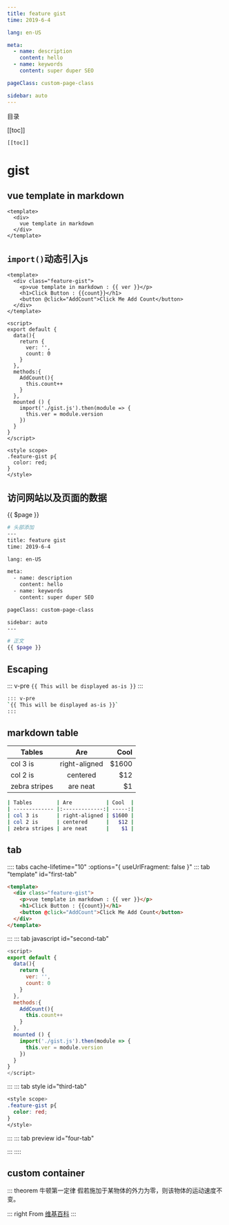 ```yaml
---
title: feature gist
time: 2019-6-4

lang: en-US

meta:
  - name: description
    content: hello
  - name: keywords
    content: super duper SEO

pageClass: custom-page-class

sidebar: auto
---
```


目录

[[toc]]

<CodeBlock>

```bash
[[toc]]
```

</CodeBlock>

# gist

## vue template in markdown

  <template>
    <div>
      vue template in markdown
    </div>
  </template>

<CodeBlock>

```vue
<template>
  <div>
    vue template in markdown
  </div>
</template>
```

</CodeBlock>

## `import()`动态引入js

<template>
  <div class="feature-gist">
    <p>vue template in markdown : {{ ver }}</p>
    <h1>Click Button : {{count}}</h1>
    <button @click="AddCount">Click Me Add Count</button>
  </div>
</template>

<script>
export default {
  data(){
    return {
      ver: '',
      count: 0
    }
  },
  methods:{
    AddCount(){
      this.count++
    }
  },
  mounted () {
    import('./gist.js').then(module => {
      this.ver = module.version
    })
  }
}
</script>

<style scope>
.feature-gist p{
  color: red;
}
</style>

<CodeBlock>

```vue
<template>
  <div class="feature-gist">
    <p>vue template in markdown : {{ ver }}</p>
    <h1>Click Button : {{count}}</h1>
    <button @click="AddCount">Click Me Add Count</button>
  </div>
</template>

<script>
export default {
  data(){
    return {
      ver: '',
      count: 0
    }
  },
  methods:{
    AddCount(){
      this.count++
    }
  },
  mounted () {
    import('./gist.js').then(module => {
      this.ver = module.version
    })
  }
}
</script>

<style scope>
.feature-gist p{
  color: red;
}
</style>
```

</CodeBlock>

## 访问网站以及页面的数据

{{ $page }}

<CodeBlock>

```bash
# 头部添加
---
title: feature gist
time: 2019-6-4

lang: en-US

meta:
  - name: description
    content: hello
  - name: keywords
    content: super duper SEO

pageClass: custom-page-class

sidebar: auto
---

# 正文
{{ $page }}
```

</CodeBlock>

## Escaping

::: v-pre
`{{ This will be displayed as-is }}`
:::

<CodeBlock>

```bash
::: v-pre
`{{ This will be displayed as-is }}`
:::
```

</CodeBlock>

## markdown table

| Tables        | Are           | Cool  |
| ------------- |:-------------:| -----:|
| col 3 is      | right-aligned | $1600 |
| col 2 is      | centered      |   $12 |
| zebra stripes | are neat      |    $1 |

<CodeBlock>

```bash
| Tables        | Are           | Cool  |
| ------------- |:-------------:| -----:|
| col 3 is      | right-aligned | $1600 |
| col 2 is      | centered      |   $12 |
| zebra stripes | are neat      |    $1 |
```

</CodeBlock>

## tab

:::: tabs cache-lifetime="10" :options="{ useUrlFragment: false }"
::: tab "template" id="first-tab"

```html
<template>
  <div class="feature-gist">
    <p>vue template in markdown : {{ ver }}</p>
    <h1>Click Button : {{count}}</h1>
    <button @click="AddCount">Click Me Add Count</button>
  </div>
</template>
```

:::
::: tab javascript id="second-tab"

```js
<script>
export default {
  data(){
    return {
      ver: '',
      count: 0
    }
  },
  methods:{
    AddCount(){
      this.count++
    }
  },
  mounted () {
    import('./gist.js').then(module => {
      this.ver = module.version
    })
  }
}
</script>
```

:::
::: tab style id="third-tab"

```css
<style scope>
.feature-gist p{
  color: red;
}
</style>
```

:::
::: tab preview id="four-tab"
<template>
  <div class="feature-gist">
    <p>vue template in markdown : {{ ver }}</p>
    <h1>Click Button : {{count}}</h1>
    <button @click="AddCount">Click Me Add Count</button>
  </div>
</template>

<script>
export default {
  data(){
    return {
      ver: '',
      count: 0
    }
  },
  methods:{
    AddCount(){
      this.count++
    }
  },
  mounted () {
    import('./gist.js').then(module => {
      this.ver = module.version
    })
  }
}
</script>

<style scope>
.feature-gist p{
  color: red;
}
</style>
:::
::::

## custom container

::: theorem 牛顿第一定律
假若施加于某物体的外力为零，则该物体的运动速度不变。

::: right
From [维基百科](https://zh.wikipedia.org/wiki/%E7%89%9B%E9%A1%BF%E8%BF%90%E5%8A%A8%E5%AE%9A%E5%BE%8B)
:::
